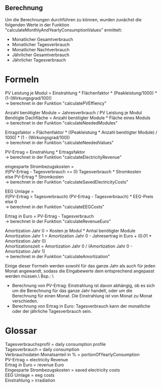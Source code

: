 ## Berechnung

Um die Berechnungen durchführen zu können, wurden zunächst die folgenden Werte in der Funktion "calculateMonthlyAndYearlyConsumptionValues" ermittelt:
- Monatlicher Gesamtverbrauch
- Monatlicher Tagesverbrauch
- Monatlicher Nachtverbrauch
- Jährlicher Gesamtverbrauch
- Jährlicher Tagesverbrauch

# Formeln

PV Leistung je Modul = Einstrahlung * Flächenfaktor * (Peakleistung/1000) * (1-(Wirkungsgrad/100))\
-> berechnet in der Funktion "calculatePVEffiency"

Anzahl benötigter Module = Jahresverbrauch / PV Leistung je Modul\
Benötigte Dachfläche = Anzahl benötigter Module * Fläche eines Moduls\
-> berechnet in der Funktion "calculateNeededModules"

Ertragsfaktor = Flächenfaktor * ((Peakleistung * Anzahl benötigter Module) / 1000) * (1 - (Wirkungsgrad/100))\
-> berechnet in der Funktion "calculateNeededValues"

PV-Ertrag = Einstrahlung * Ertragsfaktor\
-> berechnet in der Funktion "calculateElectricityRevenue"

eingesparte Strombezugskosten = \
    if(PV-Ertrag - Tagesverbrauch >= 0) Tagesverbrauch * Stromkosten\
    else PV-Ertrag * Stromkosten\
-> berechnet in der Funktion "calculateSavedElectricityCosts"

EEG Umlage =\
    if(PV-Ertrag > Tagesverbrauch) (PV-Ertrag - Tagesverbrauch) * EEG-Preis\
    else 0\
-> berechnet in der Funktion "calculateEEGCosts"

Ertrag in Euro = PV-Ertrag - Tagesverbrauch\
-> berechnet in der Funktion "calculateRevenueEuro"

Amortization Jahr 0 = Kosten je Modul * Anhal benötigter Module\
Amortization Jahr 1 = Amortization Jahr 0 - Jahresertrag in Euro + (0.01 * Amortization Jahr 0)\
Amortizationszeit = Amortization Jahr 0 / (Amortization Jahr 0 - Amortization Jahr 1)\
-> berechnet in der Funktion "calculateAmortization"

Einige dieser Formeln werden sowohl für das ganze Jahr als auch für jeden Monat angewandt, sodass die Eingabewerte dem entsprechend angepasst werden müssen.\ 
Bsp.: \
- Berechnung von PV-Ertrag: Einstrahlung ist davon abhängig, ob es sich um die Berechnung für das ganze Jahr handelt, oder um die Berechnung für einen Monat. Die Einstrahlung ist von Monat zu Monat verschieden.
- Berechnung von Ertrag in Euro: Tagesverbrauch kann der monatliche oder der jährliche Tagesverbrauch sein.

# Glossar
Tagesverbrauchsprofil = daily consumption profile\
Tagesverbrauch = daily consumption\
Verbrauchsdaten Monatsanteil in % = portionOfYearlyConsumption\
PV-Ertrag = electricity Revenue\
Ertrag in Euro = revenue Euro\
Eingesparte Strombezugskosten = saved electricity costs\
EEG Umlage = eeg costs\
Einstrahlung = irradiation
